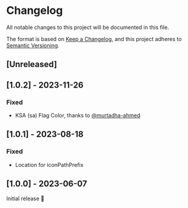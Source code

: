 # Changelog
All notable changes to this project will be documented in this file.

The format is based on [Keep a Changelog](https://keepachangelog.com/en/1.0.0/),
and this project adheres to [Semantic Versioning](https://semver.org/spec/v2.0.0.html).

## [Unreleased]

## [1.0.2] - 2023-11-26
### Fixed
- KSA (sa) Flag Color, thanks to [@murtadha-ahmed](https://github.com/murtadha-ahmed)

## [1.0.1] - 2023-08-18
### Fixed
- Location for iconPathPrefix

## [1.0.0] - 2023-06-07
Initial release 🎉
